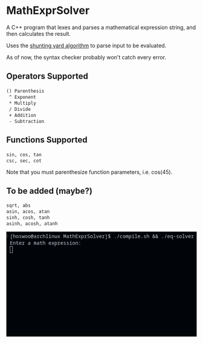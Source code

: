 # MathExprSolver 
A C++ program that lexes and parses a mathematical expression string, and then calculates the result.

Uses the [shunting yard algorithm](https://en.wikipedia.org/wiki/Shunting_yard_algorithm) to parse input to be evaluated.

As of now, the syntax checker probably won't catch every error.

## Operators Supported
```
() Parenthesis
 ^ Exponent
 * Multiply
 / Divide
 + Addition
 - Subtraction
```

## Functions Supported
```
sin, cos, tan
csc, sec, cot
```

Note that you must parenthesize function parameters, i.e. cos(45).

## To be added (maybe?)
```
sqrt, abs
asin, acos, atan
sinh, cosh, tanh
asinh, acosh, atanh
```

![Example](images/math-expr-solver.gif)